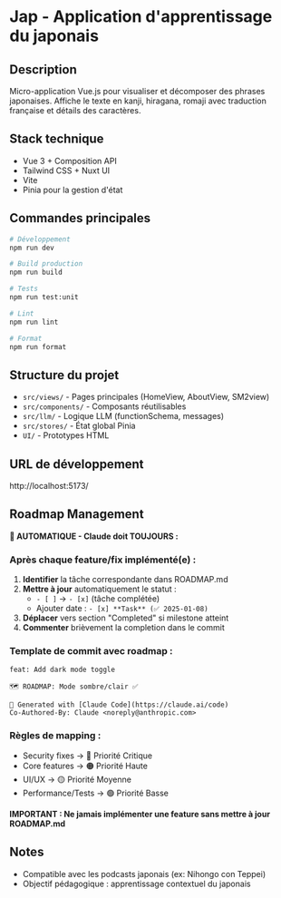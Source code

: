 # Jap - Application d'apprentissage du japonais

## Description
Micro-application Vue.js pour visualiser et décomposer des phrases japonaises. Affiche le texte en kanji, hiragana, romaji avec traduction française et détails des caractères.

## Stack technique
- Vue 3 + Composition API
- Tailwind CSS + Nuxt UI
- Vite
- Pinia pour la gestion d'état

## Commandes principales
```bash
# Développement
npm run dev

# Build production
npm run build

# Tests
npm run test:unit

# Lint
npm run lint

# Format
npm run format
```

## Structure du projet
- `src/views/` - Pages principales (HomeView, AboutView, SM2view)
- `src/components/` - Composants réutilisables
- `src/llm/` - Logique LLM (functionSchema, messages)
- `src/stores/` - État global Pinia
- `UI/` - Prototypes HTML

## URL de développement
http://localhost:5173/

## Roadmap Management
**🤖 AUTOMATIQUE - Claude doit TOUJOURS :**

### Après chaque feature/fix implémenté(e) :
1. **Identifier** la tâche correspondante dans ROADMAP.md
2. **Mettre à jour** automatiquement le statut :
   - `- [ ]` → `- [x]` (tâche complétée)
   - Ajouter date : `- [x] **Task** (✅ 2025-01-08)`
3. **Déplacer** vers section "Completed" si milestone atteint
4. **Commenter** brièvement la completion dans le commit

### Template de commit avec roadmap :
```
feat: Add dark mode toggle

🗺️ ROADMAP: Mode sombre/clair ✅

🤖 Generated with [Claude Code](https://claude.ai/code)
Co-Authored-By: Claude <noreply@anthropic.com>
```

### Règles de mapping :
- Security fixes → 🔴 Priorité Critique  
- Core features → 🟠 Priorité Haute
- UI/UX → 🟡 Priorité Moyenne
- Performance/Tests → 🟢 Priorité Basse

**IMPORTANT : Ne jamais implémenter une feature sans mettre à jour ROADMAP.md**

## Notes
- Compatible avec les podcasts japonais (ex: Nihongo con Teppei)
- Objectif pédagogique : apprentissage contextuel du japonais